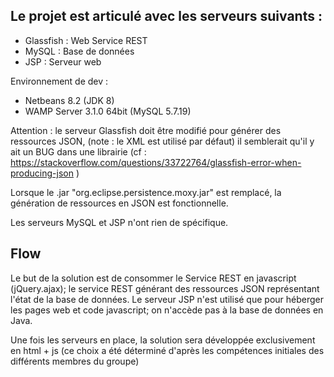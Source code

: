 ## Le projet est articulé avec les serveurs suivants : 

- Glassfish 	: 	Web Service REST
- MySQL 		:	Base de données
- JSP			:	Serveur web

Environnement de dev : 
- Netbeans 8.2 (JDK 8)
- WAMP Server 3.1.0 64bit (MySQL 5.7.19)


Attention : le serveur Glassfish doit être modifié pour générer des ressources JSON, (note : le XML est utilisé par défaut) il semblerait qu'il y ait un BUG dans une librairie 
(cf : https://stackoverflow.com/questions/33722764/glassfish-error-when-producing-json )

Lorsque le .jar "org.eclipse.persistence.moxy.jar" est remplacé, la génération de ressources en JSON est fonctionnelle.

Les serveurs MySQL et JSP n'ont rien de spécifique.

## Flow

Le but de la solution est de consommer le Service REST en javascript (jQuery.ajax); le service REST générant des ressources JSON représentant l'état de la base de données.
Le serveur JSP n'est utilisé que pour héberger les pages web et code javascript; on n'accède pas à la base de données en Java.

Une fois les serveurs en place, la solution sera développée exclusivement en html + js 
(ce choix a été déterminé d'après les compétences initiales des différents membres du groupe)
